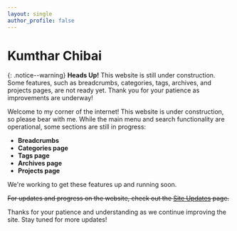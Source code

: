 ```yaml
---
layout: single
author_profile: false
---
```


# Kumthar Chibai  

{: .notice--warning}
**Heads Up!** This website is still under construction. Some features, such as breadcrumbs, categories, tags, archives, and projects pages, are not ready yet. Thank you for your patience as improvements are underway!  

Welcome to my corner of the internet! This website is under construction, so please bear with me. While the main menu and search functionality are operational, some sections are still in progress:  

- **Breadcrumbs**  
- **Categories page**  
- **Tags page**  
- **Archives page**  
- **Projects page**  

We're working to get these features up and running soon.  

~~For updates and progress on the website, check out the [Site Updates](#) page.~~  

Thanks for your patience and understanding as we continue improving the site. Stay tuned for more updates!
